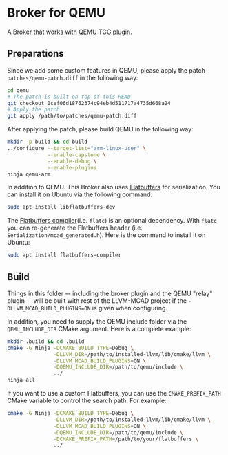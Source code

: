 # Broker for QEMU
A Broker that works with QEMU TCG plugin.
## Preparations
Since we add some custom features in QEMU, please apply the patch `patches/qemu-patch.diff` in the following way:
```bash
cd qemu
# The patch is built on top of this HEAD
git checkout 0cef06d18762374c94eb4d511717a4735d668a24
# Apply the patch
git apply /path/to/patches/qemu-patch.diff
```
After applying the patch, please build QEMU in the following way:
```bash
mkdir -p build && cd build
../configure --target-list="arm-linux-user" \
             --enable-capstone \
             --enable-debug \
             --enable-plugins
ninja qemu-arm
```
In addition to QEMU. This Broker also uses [Flatbuffers](https://google.github.io/flatbuffers) for serialization. You can install it on Ubuntu via the following command:
```bash
sudo apt install libflatbuffers-dev
```
The [Flatbuffers compiler](https://google.github.io/flatbuffers/flatbuffers_guide_using_schema_compiler.html)(i.e. `flatc`) is an optional dependency. With `flatc` you can re-generate the Flatbuffers header (i.e. `Serialization/mcad_generated.h`). Here is the command to install it on Ubuntu:
```bash
sudo apt install flatbuffers-compiler
```

## Build
Things in this folder -- including the broker plugin and the QEMU "relay" plugin -- will be built with rest of the LLVM-MCAD project if the `-DLLVM_MCAD_BUILD_PLUGINS=ON` is given when configuring.

In addition, you need to supply the QEMU include folder via the `QEMU_INCLUDE_DIR` CMake argument. Here is a complete example:
```bash
mkdir .build && cd .build
cmake -G Ninja -DCMAKE_BUILD_TYPE=Debug \
               -DLLVM_DIR=/path/to/installed-llvm/lib/cmake/llvm \
               -DLLVM_MCAD_BUILD_PLUGINS=ON \
               -DQEMU_INCLUDE_DIR=/path/to/qemu/include \
               ../
ninja all
```
If you want to use a custom Flatbuffers, you can use the `CMAKE_PREFIX_PATH` CMake variable to control the search path. For example:
```bash
cmake -G Ninja -DCMAKE_BUILD_TYPE=Debug \
               -DLLVM_DIR=/path/to/installed-llvm/lib/cmake/llvm \
               -DLLVM_MCAD_BUILD_PLUGINS=ON \
               -DQEMU_INCLUDE_DIR=/path/to/qemu/include \
               -DCMAKE_PREFIX_PATH=/path/to/your/flatbuffers \
               ../
```